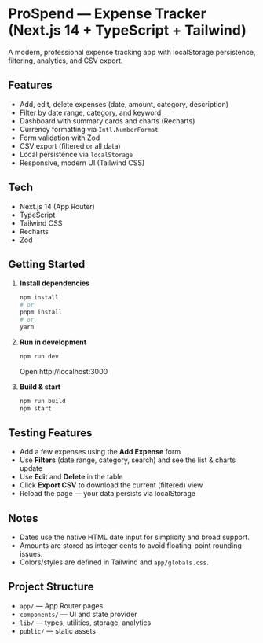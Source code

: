 # ProSpend — Expense Tracker (Next.js 14 + TypeScript + Tailwind)

A modern, professional expense tracking app with localStorage persistence, filtering, analytics, and CSV export.

## Features
- Add, edit, delete expenses (date, amount, category, description)
- Filter by date range, category, and keyword
- Dashboard with summary cards and charts (Recharts)
- Currency formatting via `Intl.NumberFormat`
- Form validation with Zod
- CSV export (filtered or all data)
- Local persistence via `localStorage`
- Responsive, modern UI (Tailwind CSS)

## Tech
- Next.js 14 (App Router)
- TypeScript
- Tailwind CSS
- Recharts
- Zod

## Getting Started

1. **Install dependencies**
   ```bash
   npm install
   # or
   pnpm install
   # or
   yarn
   ```

2. **Run in development**
   ```bash
   npm run dev
   ```
   Open http://localhost:3000

3. **Build & start**
   ```bash
   npm run build
   npm start
   ```

## Testing Features
- Add a few expenses using the **Add Expense** form
- Use **Filters** (date range, category, search) and see the list & charts update
- Use **Edit** and **Delete** in the table
- Click **Export CSV** to download the current (filtered) view
- Reload the page — your data persists via localStorage

## Notes
- Dates use the native HTML date input for simplicity and broad support.
- Amounts are stored as integer cents to avoid floating-point rounding issues.
- Colors/styles are defined in Tailwind and `app/globals.css`.

## Project Structure
- `app/` — App Router pages
- `components/` — UI and state provider
- `lib/` — types, utilities, storage, analytics
- `public/` — static assets
